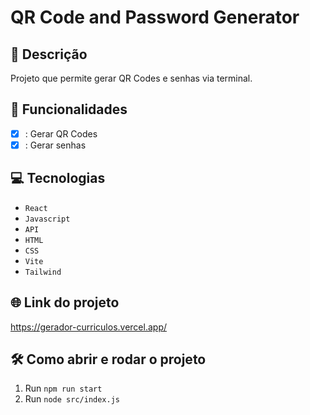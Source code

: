 # QR Code and Password Generator

## 📑 Descrição
Projeto que permite gerar QR Codes e senhas via terminal.

## 🎯 Funcionalidades
- [X] : Gerar QR Codes
- [X] : Gerar senhas 

## 💻 Tecnologias
- `React`
- `Javascript`
- `API`
- `HTML`
- `CSS`
- `Vite`
- `Tailwind`

## 🌐 Link do projeto

https://gerador-curriculos.vercel.app/ 

## 🛠️ Como abrir e rodar o projeto

1. Run `npm run start`
2. Run `node src/index.js`
